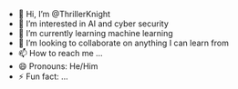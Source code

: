 - 👋 Hi, I’m @ThrillerKnight
- 👀 I’m interested in AI and cyber security
- 🌱 I’m currently learning machine learning
- 💞️ I’m looking to collaborate on anything I can learn from
- 📫 How to reach me ...
- 😄 Pronouns: He/Him
- ⚡ Fun fact: ...

<!---
ThrillerKnight/ThrillerKnight is a ✨ special ✨ repository because its `README.md` (this file) appears on your GitHub profile.
You can click the Preview link to take a look at your changes.
--->

